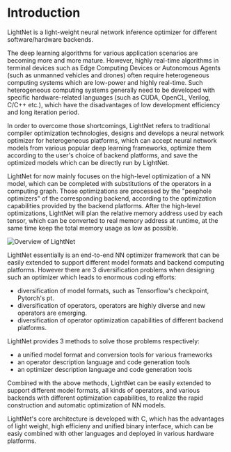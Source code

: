 # Introduction

LightNet is a light-weight neural network inference optimizer for different
software/hardware backends.

The deep learning algorithms for various application scenarios are becoming more
and more mature. However, highly real-time algorithms in terminal devices such
as Edge Computing Devices or Autonomous Agents (such as unmanned vehicles and
drones) often require heterogeneous computing systems which are low-power and
highly real-time. Such heterogeneous computing systems generally need to be
developed with specific hardware-related languages ​​(such as CUDA, OpenCL, 
Verilog, C/C++ etc.), which have the disadvantages of low development efficiency
and long iteration period.

In order to overcome those shortcomings, LightNet refers to traditional compiler
optimization technologies, designs and develops a neural network optimizer for
heterogeneous platforms, which can accept neural network models from various 
popular deep learning frameworks, optimize them according to the user's choice 
of backend platforms, and save the optimized models which can be directly run 
by LightNet.

LightNet for now mainly focuses on the high-level optimization of a NN model, 
which can be completed with substitutions of the operators in a computing 
graph. Those optimizations are processed by the "peephole optimizers" of the
corresponding backend, according to the optimization capabilities provided
by the backend platforms. After the high-level optimizations, LightNet will
plan the relative memory address used by each tensor, which can be converted to
real memory address at runtime, at the same time keep the total memory usage as
low as possible.

![Overview of LightNet](../img/overview.png)

LightNet essentially is an end-to-end NN optimizer framework that can be easily
extended to support different model formats and backend computing platforms.
However there are 3 diversification problems when designing such an optimizer
which leads to enormous coding efforts: 

  * diversification of model formats, such as Tensorflow's checkpoint, 
    Pytorch's pt.
  * diversification of operators, operators are highly diverse and new operators
    are emerging.
  * diversification of operator optimization capabilities of different backend 
    platforms.

LightNet provides 3 methods to solve those problems respectively:

  * a unified model format and conversion tools for various frameworks
  * an operator description language and code generation tools
  * an optimizer description language and code generation tools

Combined with the above methods, LightNet can be easily extended to support 
different model formats, all kinds of operators, and various backends with different
optimization capabilities, to realize the rapid construction and automatic
optimization of NN models.

LightNet's core architecture is developed with C, which has the advantages of 
light weight, high efficieny and unified binary interface, which can be easiy 
combined with other languages and deployed in various hardware platforms.
